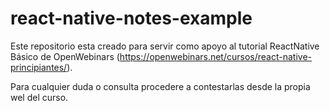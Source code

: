 # react-native-notes-example

Este repositorio esta creado para servir como apoyo al tutorial ReactNative Básico de OpenWebinars (https://openwebinars.net/cursos/react-native-principiantes/).

Para cualquier duda o consulta procedere a contestarlas desde la propia wel del curso.
